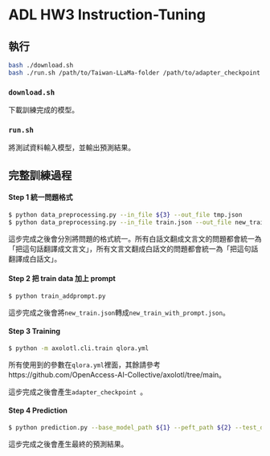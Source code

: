 # ADL HW3 Instruction-Tuning

## 執行

```bash
bash ./download.sh
bash ./run.sh /path/to/Taiwan-LLaMa-folder /path/to/adapter_checkpoint \ /path/to/input.json /path/to/output.json
```

### `download.sh`

下載訓練完成的模型。

### `run.sh`

將測試資料輸入模型，並輸出預測結果。

## 完整訓練過程

#### Step 1 統一問題格式

```bash
$ python data_preprocessing.py --in_file ${3} --out_file tmp.json
$ python data_preprocessing.py --in_file train.json --out_file new_train.json
```

這步完成之後會分別將問題的格式統一。所有白話文翻成文言文的問題都會統一為「把這句話翻譯成文言文」，所有文言文翻成白話文的問題都會統一為「把這句話翻譯成白話文」。

#### Step 2 把 train data 加上 prompt

```bash
$ python train_addprompt.py
```

這步完成之後會將`new_train.json`轉成`new_train_with_prompt.json`。

#### Step 3 Training

```bash
$ python -m axolotl.cli.train qlora.yml
```

所有使用到的參數在`qlora.yml`裡面，其餘請參考https://github.com/OpenAccess-AI-Collective/axolotl/tree/main。

這步完成之後會產生`adapter_checkpoint `。

#### Step 4 Prediction

```bash
$ python prediction.py --base_model_path ${1} --peft_path ${2} --test_data_path tmp.json --output_path ${4}
```

這步完成之後會產生最終的預測結果。
